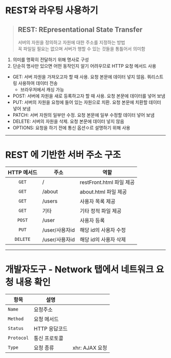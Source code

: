 # REST와 라우팅 사용하기
> ## REST: REpresentational State Transfer  
> 서버의 자원을 정의하고 자원에 대한 주소를 지정하는 방법  
꼭 파일일 필요는 없으며 서버가 행할 수 있는 것들을 통틀어서 의미함
1. 의미를 명확히 전달하기 위해 명사로 구성
2. 단순히 명사만 있으면 어떤 동작인지 알기 어려우므로 HTTP 요청 메서드 사용
* GET: 서버 자원을 가져오고자 할 때 사용. 요청 본문에 데이터 넣지 않음. 쿼리스트링 사용하여 데이터 전송 
  -  브라우저에서 캐싱 가능
* POST: 서버에 자원을 새로 등록하고자 할 때 사용. 요청 본문에 데이터를 넣어 보냄  
* PUT: 서버의 자원을 요청에 들어 있는 자원으로 치환. 요청 본문에 치환할 데이터 넣어 보냄  
* PATCH: 서버 자원의 일부만 수정. 요청 본문에 일부 수정할 데이터 넣어 보냄  
* DELETE: 서버의 자원을 삭제. 요청 본문에 데이터 넣지 않음  
* OPTIONS: 요청을 하기 전에 통신 옵션ㅇ르 설명하기 위해 사용
---
# REST 에 기반한 서버 주소 구조

| HTTP 메서드 | 주소 | 역할 |
|:---:|---|---|
| `GET` | / | restFront.html 파일 제공
| `GET` | /about | about.html 파일 제공
| `GET` | /users | 사용자 목록 제공
| `GET` | 기타 | 기타 정적 파일 제공
| `POST` | /user | 사용자 등록
| `PUT` | /user/사용자id | 해당 id의 사용자 수정
| `DELETE` | /user/사용자id | 해당 id의 사용자 삭제

---
# 개발자도구 - Network 탭에서 네트워크 요청 내용 확인

| 항목 | 설명 | |
|---|---|---|
|`Name`| 요청주소 | 
|`Method`| 요청 메서드 |
|`Status`| HTTP 응답코드 |
|`Protocol`| 통신 프로토콜 |
|`Type`| 요청 종류  | xhr: AJAX 요청
